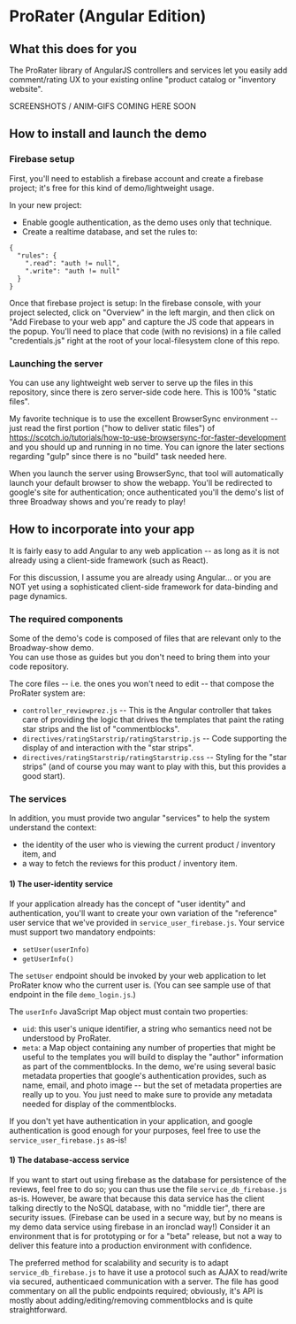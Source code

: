 # ProRater (Angular Edition) 

## What this does for you

The ProRater library of AngularJS controllers and services let you easily add comment/rating UX to your existing online "product catalog or "inventory website".

SCREENSHOTS / ANIM-GIFS COMING HERE SOON

## How to install and launch the demo

### Firebase setup

First, you'll need to establish a firebase account and create a firebase project; it's free for this kind of demo/lightweight usage.

In your new project:
* Enable google authentication, as the demo uses only that technique.
* Create a realtime database, and set the rules to:
```
{
  "rules": {
    ".read": "auth != null",
    ".write": "auth != null"
  }
}
```

Once that firebase project is setup:  In the firebase console, with your project selected, click on "Overview" in the left margin, and then click on "Add Firebase to your web app" and capture the JS code that appears in the popup.  You'll need to place that code (with no revisions) in a file called "credentials.js" right at the root of your local-filesystem clone of this repo.

### Launching the server

You can use any lightweight web server to serve up the files in this repository, since there is zero server-side code here.  This is 100% "static files".  

My favorite technique is to use the excellent BrowserSync environment -- just read the first portion ("how to deliver static files") of https://scotch.io/tutorials/how-to-use-browsersync-for-faster-development and you should up and running in no time.
You can ignore the later sections regarding "gulp" since there is no "build" task needed here.

When you launch the server using BrowserSync, that tool will automatically launch your default browser to show the webapp.  You'll be redirected to google's site for authentication; once authenticated you'll the demo's list of three Broadway shows and you're ready to play!



## How to incorporate into your app

It is fairly easy to add Angular to any web application -- as long as it is not already using a client-side framework (such as React).  

For this discussion, I assume you are already using Angular... or you are NOT yet using a sophisticated client-side framework for data-binding and page dynamics.

### The required components

Some of the demo's code is composed of files that are relevant only to the Broadway-show demo.  
You can use those as guides but you don't need to bring them into your code repository.

The core files -- i.e. the ones you won't need to edit -- that compose the ProRater system are:
* `controller_reviewprez.js` -- This is the Angular controller that takes care of providing the logic that drives the templates
  that paint the rating star strips and the list of "commentblocks".
* `directives/ratingStarstrip/ratingStarstrip.js` -- Code supporting the display of and interaction with the "star strips".
* `directives/ratingStarstrip/ratingStarstrip.css` -- Styling for the "star strips" (and of course you may want to play with this, but this provides a good start).

### The services
In addition, you must provide two angular "services" to help the system understand the context:
* the identity of the user who is viewing the current product / inventory item, and
* a way to fetch the reviews for this product / inventory item.

#### 1) The user-identity service

If your application already has the concept of "user identity" and authentication, you'll want to create your own variation 
of the "reference" user service that we've provided in `service_user_firebase.js`.   Your service must support two mandatory endpoints:
* `setUser(userInfo)`
* `getUserInfo()`

The `setUser` endpoint should be invoked by your web application to let ProRater know who the current user is.  (You can see sample use of that endpoint in the file `demo_login.js`.)  

The `userInfo` JavaScript Map object must contain two properties:
* `uid`: this user's unique identifier, a string who semantics need not be understood by ProRater.
* `meta`: a Map object containing any number of properties that might be useful to the templates you will build to display the "author" information as part of the commentblocks.  In the demo, we're using several basic metadata properties that google's authentication provides, such as name, email, and photo image -- but the set of metadata properties are really up to you.  You just need to make sure to provide any metadata needed for display of the commentblocks.

If you don't yet have authentication in your application, and google authentication is good enough for your purposes, feel free to  use the `service_user_firebase.js` as-is!


#### 1) The database-access service

If you want to start out using firebase as the database for persistence of the reviews, feel free to do so; you can thus
use the file `service_db_firebase.js` as-is.  However, be aware that because this data service has the client talking directly to the NoSQL database, with no "middle tier", there are security issues.  (Firebase can be used in a secure way, but by no means is my demo data service using firebase in an ironclad way!)  Consider it an environment that is for prototyping or for a "beta" release, but not a way to deliver this feature into a production environment with confidence.

The preferred method for scalability and security is to adapt `service_db_firebase.js` to have it use a protocol such as AJAX to read/write via secured, authenticaed communication with a server.  The file has good commentary on all the public endpoints required; obviously, it's API is mostly about adding/editing/removing commentblocks and is quite straightforward.



